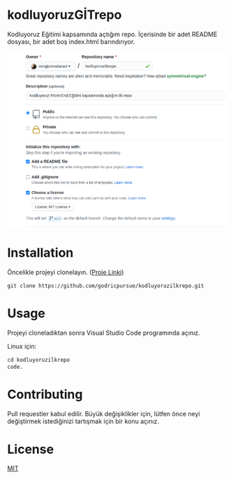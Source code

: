 # kodluyoruzGİTrepo
Kodluyoruz Eğitimi kapsamında açtığım repo. İçerisinde bir adet README dosyası, bir adet boş index.html barındırıyor.

![image](https://github.com/Kodluyoruz/taskforce/raw/main/git/odev1/figures/github.png)

# Installation
Öncelikle projeyi clonelayın. ([Proje Linki](https://github.com/godricpursue/kodluyoruzilkrepo.git))

```
git clone https://github.com/godricpursue/kodluyoruzilkrepo.git
```

# Usage 
Projeyi cloneladıktan sonra Visual Studio Code programında açınız.

Linux için:

```
cd kodluyoruzilkrepo
code.
```

# Contributing
Pull requestler kabul edilir. Büyük değişiklikler için, lütfen önce neyi değiştirmek istediğinizi tartışmak için bir konu açınız.

# License

[MIT](https://choosealicense.com/licenses/mit/)